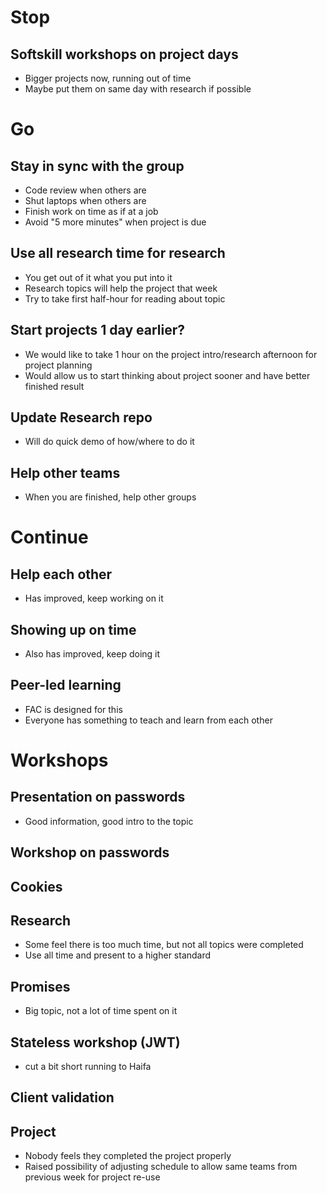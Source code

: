 # Stop
## Softskill workshops on project days
* Bigger projects now, running out of time
* Maybe put them on same day with research if possible

# Go
## Stay in sync with the group
* Code review when others are
* Shut laptops when others are
* Finish work on time as if at a job
 * Avoid "5 more minutes" when project is due 
## Use all research time for research
* You get out of it what you put into it
* Research topics will help the project that week
* Try to take first half-hour for reading about topic
## Start projects 1 day earlier?
* We would like to take 1 hour on the project intro/research afternoon for project planning
* Would allow us to start thinking about project sooner and have better finished result
## Update Research repo
* Will do quick demo of how/where to do it
## Help other teams
* When you are finished, help other groups

# Continue
## Help each other
* Has improved, keep working on it
## Showing up on time
* Also has improved, keep doing it
## Peer-led learning
* FAC is designed for this
* Everyone has something to teach and learn from each other

# Workshops
## Presentation on passwords
* Good information, good intro to the topic
## Workshop on passwords
## Cookies
## Research
* Some feel there is too much time, but not all topics were completed
* Use all time and present to a higher standard
## Promises
* Big topic, not a lot of time spent on it
## Stateless workshop (JWT)
* cut a bit short running to Haifa
## Client validation
## Project
* Nobody feels they completed the project properly
* Raised possibility of adjusting schedule to allow same teams from
previous week for project re-use
